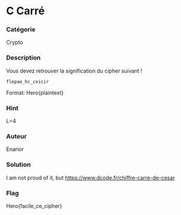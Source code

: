 # C Carré

### Catégorie

Crypto

### Description

Vous devez retrouver la signification du cipher suivant !

```
flepae_hc_ceicir
```

Format: Hero{plaintext}

### Hint

L=4

### Auteur

Enarior

### Solution

I am not proud of it, but
https://www.dcode.fr/chiffre-carre-de-cesar


### Flag

Hero{facile_ce_cipher}
